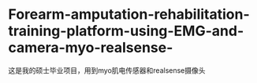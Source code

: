 # Forearm-amputation-rehabilitation-training-platform-using-EMG-and-camera-myo-realsense-
这是我的硕士毕业项目，用到myo肌电传感器和realsense摄像头
